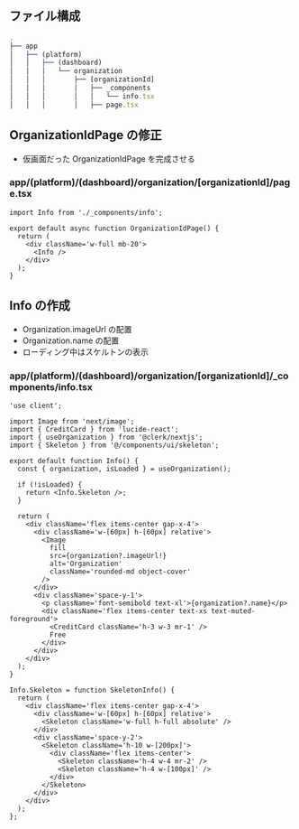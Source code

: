 ## ファイル構成

```ts
.
├── app
│   ├── (platform)
│   │   ├── (dashboard)
│   │   │   └── organization
│   │   │       ├── [organizationId]
│   │   │       │   ├── _components
│   │   │       │   │   └── info.tsx
│   │   │       │   ├── page.tsx
```

## OrganizationIdPage の修正

- 仮画面だった OrganizationIdPage を完成させる

### app/(platform)/(dashboard)/organization/\[organizationId]/page.tsx

```tsx
import Info from './_components/info';

export default async function OrganizationIdPage() {
  return (
    <div className='w-full mb-20'>
      <Info />
    </div>
  );
}
```

## Info の作成

- Organization.imageUrl の配置
- Organization.name の配置 
- ローディング中はスケルトンの表示

### app/(platform)/(dashboard)/organization/\[organizationId]/\_components/info.tsx

```tsx
'use client';

import Image from 'next/image';
import { CreditCard } from 'lucide-react';
import { useOrganization } from '@clerk/nextjs';
import { Skeleton } from '@/components/ui/skeleton';

export default function Info() {
  const { organization, isLoaded } = useOrganization();

  if (!isLoaded) {
    return <Info.Skeleton />;
  }

  return (
    <div className='flex items-center gap-x-4'>
      <div className='w-[60px] h-[60px] relative'>
        <Image
          fill
          src={organization?.imageUrl!}
          alt='Organization'
          className='rounded-md object-cover'
        />
      </div>
      <div className='space-y-1'>
        <p className='font-semibold text-xl'>{organization?.name}</p>
        <div className='flex items-center text-xs text-muted-foreground'>
          <CreditCard className='h-3 w-3 mr-1' />
          Free
        </div>
      </div>
    </div>
  );
}

Info.Skeleton = function SkeletonInfo() {
  return (
    <div className='flex items-center gap-x-4'>
      <div className='w-[60px] h-[60px] relative'>
        <Skeleton className='w-full h-full absolute' />
      </div>
      <div className='space-y-2'>
        <Skeleton className='h-10 w-[200px]'>
          <div className='flex items-center'>
            <Skeleton className='h-4 w-4 mr-2' />
            <Skeleton className='h-4 w-[100px]' />
          </div>
        </Skeleton>
      </div>
    </div>
  );
};
```